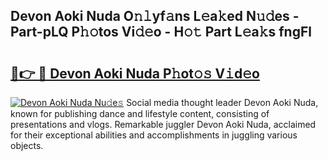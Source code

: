 ## Devon Aoki Nuda O𝚗𝚕yf𝚊ns L𝚎a𝚔ed N𝚞𝚍es - Part-pLQ P𝚑𝚘tos Vi𝚍𝚎o - H𝚘𝚝 Part L𝚎a𝚔s fngFl

# <h2><a href="http://kfcxhgx.oniu.top/?m=Devon+Aoki+Nuda">🔗👉 🔴 Devon Aoki Nuda P𝚑ot𝚘𝚜 V𝚒d𝚎o</a></h2>

[![Devon Aoki Nuda Nu𝚍e𝚜](https://i.imgur.com/0qMVB7G.gif)](http://kfcxhgx.oniu.top/?m=Devon+Aoki+Nuda)
Social media thought leader Devon Aoki Nuda, known for publishing dance and lifestyle content, consisting of presentations and vlogs. Remarkable juggler Devon Aoki Nuda, acclaimed for their exceptional abilities and accomplishments in juggling various objects.  
